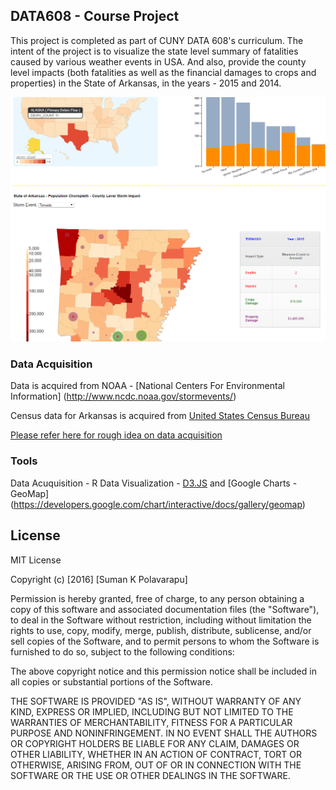 ## DATA608 - Course Project

This project is completed as part of CUNY DATA 608's curriculum. The intent of the project is to visualize the state level summary of fatalities caused by various weather events in USA. And also, provide the county level impacts (both fatalities as well as the financial damages to crops and properties) in the State of Arkansas, in the years - 2015 and 2014.

![Webpage Snapshot](https://raw.githubusercontent.com/psumank/DATA608/master/snap_608.PNG)

### Data Acquisition

Data is acquired from NOAA - [National Centers For Environmental Information]
(http://www.ncdc.noaa.gov/stormevents/)

Census data for Arkansas is acquired from [United States Census Bureau](http://www.census.gov/data.html)

[Please refer here for rough idea on data acquisition](http://rpubs.com/pskumar/DATA608)


### Tools

Data Acuquisition - R
Data Visualization - [D3.JS](https://d3js.org/) and [Google Charts - GeoMap] (https://developers.google.com/chart/interactive/docs/gallery/geomap)

## License

MIT License

Copyright (c) [2016] [Suman K Polavarapu]

Permission is hereby granted, free of charge, to any person obtaining a copy
of this software and associated documentation files (the "Software"), to deal
in the Software without restriction, including without limitation the rights
to use, copy, modify, merge, publish, distribute, sublicense, and/or sell
copies of the Software, and to permit persons to whom the Software is
furnished to do so, subject to the following conditions:

The above copyright notice and this permission notice shall be included in all
copies or substantial portions of the Software.

THE SOFTWARE IS PROVIDED "AS IS", WITHOUT WARRANTY OF ANY KIND, EXPRESS OR
IMPLIED, INCLUDING BUT NOT LIMITED TO THE WARRANTIES OF MERCHANTABILITY,
FITNESS FOR A PARTICULAR PURPOSE AND NONINFRINGEMENT. IN NO EVENT SHALL THE
AUTHORS OR COPYRIGHT HOLDERS BE LIABLE FOR ANY CLAIM, DAMAGES OR OTHER
LIABILITY, WHETHER IN AN ACTION OF CONTRACT, TORT OR OTHERWISE, ARISING FROM,
OUT OF OR IN CONNECTION WITH THE SOFTWARE OR THE USE OR OTHER DEALINGS IN THE
SOFTWARE.